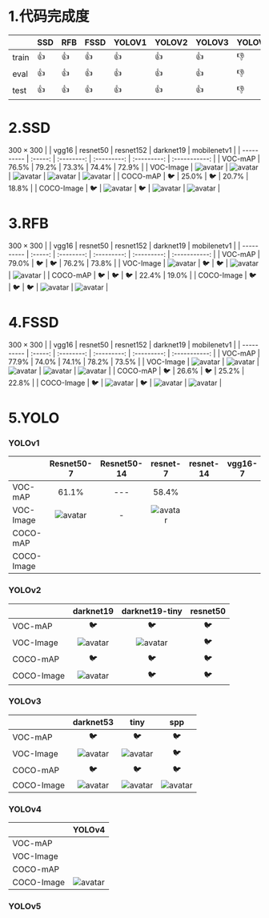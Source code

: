 # 1.代码完成度

|       | SSD | RFB | FSSD | YOLOV1 | YOLOV2 | YOLOV3 | YOLOV4 | YOLOV5 |
| ----- | --- | --- | ---- | ------ | ------ | ------ | ------ | ------ |
| train |  👍 |   👍 |  👍  |   👍   |   👍    |   👍   |   👎   |   👎    |
|  eval |  👍 |   👍 |  👍  |   👍   |   👍    |   👍   |   👎   |   👎    |
|  test |  👍 |   👍 |  👍  |   👍   |   👍    |   👍   |   👎   |   👎    |

# 2.SSD
$300 \times 300$
|            |  vgg16  |  resnet50  |  resnet152  |  darknet19  |  mobilenetv1  |
| ---------- | :-----: | :--------: | :---------: | :---------: | :-----------: |
|   VOC-mAP  |  76.5%  |    79.2%   |    73.3%    |    74.4%    |     72.9%     |
|  VOC-Image | ![avatar](result/ssd_voc_vgg16_300.jpg) | ![avatar](result/ssd_voc_resnet50_300.jpg) | ![avatar](result/ssd_voc_resnet152_300.jpg) | ![avatar](result/ssd_voc_darknet19_300.jpg) | ![avatar](result/ssd_voc_mobilenetv1_300.jpg) |
|  COCO-mAP  |    🐦    |   25.0%    |     🐦      |    20.7%    |     18.8%     |
| COCO-Image |    🐦    | ![avatar](result/ssd_coco_resnet50_300.jpg) | 🐦 | ![avatar](result/ssd_coco_darknet19_300.jpg) | ![avatar](result/ssd_coco_mobilenetv1_300.jpg) |

# 3.RFB
$300 \times 300$
|            |  vgg16  |  resnet50  |  resnet152  |  darknet19  |  mobilenetv1  |
| ---------- | :-----: | :--------: | :---------: | :---------: | :-----------: |
|   VOC-mAP  |  79.0%  |    🐦      |     🐦       |    76.2%    |     73.8%     |
|  VOC-Image | ![avatar](result/rfb_voc_vgg16_300.jpg) | 🐦 | 🐦 | ![avatar](result/rfb_voc_darknet19_300.jpg) | ![avatar](result/rfb_voc_mobilenetv1_300.jpg) |
|  COCO-mAP  |   🐦     |     🐦     |     🐦       |    22.4%    |     19.0%     |
| COCO-Image |    🐦    | 🐦 | 🐦 | ![avatar](result/rfb_coco_darknet19_300.jpg) | ![avatar](result/rfb_coco_mobilenetv1_300.jpg) |

# 4.FSSD
$300 \times 300$
|            |  vgg16  |  resnet50  |  resnet152  |  darknet19  |  mobilenetv1  |
| ---------- | :-----: | :--------: | :---------: | :---------: | :-----------: |
|   VOC-mAP  |  77.9%  |    74.0%   |    74.1%    |    78.2%    |     73.5%     |
|  VOC-Image | ![avatar](result/fssd_voc_vgg16_300.jpg) | ![avatar](result/fssd_voc_resnet50_300.jpg) | ![avatar](result/fssd_voc_resnet152_300.jpg) | ![avatar](result/fssd_voc_darknet19_300.jpg) | ![avatar](result/fssd_voc_mobilenetv1_300.jpg) |
|  COCO-mAP  |    🐦    |    26.6%   |     🐦      |    25.2%    |     22.8%     |
| COCO-Image | 🐦 | ![avatar](result/fssd_coco_resnet50_300.jpg) | 🐦 | ![avatar](result/fssd_coco_darknet19_300.jpg) | ![avatar](result/fssd_coco_mobilenetv1_300.jpg) |

# 5.YOLO
### YOLOv1
|            |  Resnet50-7 | Resnet50-14 | resnet-7 | resnet-14 | vgg16-7 | vgg16-14 |
| ---------- | :---------: | :---------: | :------: | :-------: | :-----: | :------: |
|   VOC-mAP  |    61.1%    |     ---     |  58.4%   |           |         |          |
|  VOC-Image | ![avatar](result/yolov1_voc_resnet50_7.jpg) | - | ![avatar](result/yolov1_voc_resnet_7.jpg) | | | |
|  COCO-mAP  |             |             |          |           |         |          |
| COCO-Image |             |             |          |           |         |          |

### YOLOv2
|            |  darknet19 | darknet19-tiny | resnet50 |
| ---------- | :--------: | :------------: | :------: |
|   VOC-mAP  |    🐦      |       🐦        |    🐦     |
|  VOC-Image | ![avatar](result/yolov2_voc_darknet19.jpg) | ![avatar](result/yolov2_voc_darknet_tiny.jpg) | 🐦 |
|  COCO-mAP  |    🐦      |       🐦        |    🐦     |
| COCO-Image | ![avatar](result/yolov2_coco_darknet19.jpg) |       🐦        |    🐦     |

### YOLOv3
|            |  darknet53 |    tiny    |   spp   |
| ---------- | :--------: | :--------: | :-----: |
|   VOC-mAP  |    🐦      |     🐦      |   🐦    |
|  VOC-Image | ![avatar](result/yolov3_voc_darknet53.jpg) | ![avatar](result/yolov3_voc_tiny.jpg) | 🐦 |
|  COCO-mAP  |    🐦      |       🐦        |    🐦     |
| COCO-Image | ![avatar](result/yolov3_coco_darknet53.jpg) | ![avatar](result/yolov3_coco_tiny.jpg) | ![avatar](result/yolov3_coco_spp.jpg) |

### YOLOv4
|            |  YOLOv4 |
| ---------- | :-----: |
|   VOC-mAP  |         |
|  VOC-Image |         |
|  COCO-mAP  |         |
| COCO-Image | ![avatar](result/yolov4_voc_608.jpg) |

### YOLOv5
